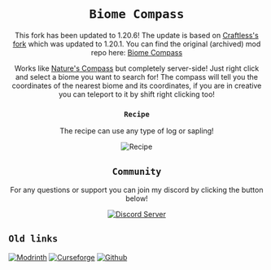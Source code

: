 <div align="center">

# `Biome Compass`

This fork has been updated to 1.20.6!
The update is based on [Craftless's](https://github.com/Craftless) [fork](https://github.com/Craftless) which was updated to 1.20.1. You can find the original (archived) mod repo here: [Biome Compass](https://github.com/Craftless)


Works like [Nature's Compass](https://github.com/MattCzyr/NaturesCompass) but completely server-side! Just right click and select a biome you want to search for! The compass will tell you the coordinates of the nearest biome and its coordinates, if you are in creative you can teleport to it by shift right clicking too!

### `Recipe`
The recipe can use any type of log or sapling!

![Recipe](https://raw.githubusercontent.com/MayaqqDev/biome-compass/master/media/biome_compass_craft.png)

## `Community`

For any questions or support you can join my discord by clicking the button below!

[![Discord Server](https://cdn.jsdelivr.net/npm/@intergrav/devins-badges@2/assets/cozy/social/discord-singular_64h.png)](https://discord.gg/w7PpGax9Bq)
</div>

## `Old links`
[![Modrinth](https://cdn.jsdelivr.net/npm/@intergrav/devins-badges@2/assets/cozy/available/modrinth_64h.png)](https://modrinth.com/mod/biome-compass/versions)
[![Curseforge](https://cdn.jsdelivr.net/npm/@intergrav/devins-badges@2/assets/cozy/available/curseforge_64h.png)](https://www.curseforge.com/minecraft/mc-mods/biome-compass)
[![Github](https://cdn.jsdelivr.net/npm/@intergrav/devins-badges@2/assets/cozy/available/github_64h.png)](https://github.com/MayaqqDev/biome-compass/)
